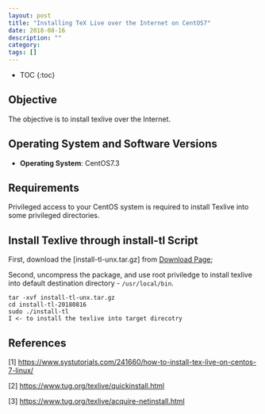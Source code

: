 ```yaml
---
layout: post
title: "Installing TeX Live over the Internet on CentOS7"
date: 2018-08-16
description: ""
category: 
tags: []
---
```

* TOC
{:toc}

## Objective

The objective is to install texlive over the Internet.

## Operating System and Software Versions

- **Operating System**: CentOS7.3

## Requirements

Privileged access to your CentOS system is required to install Texlive into some privileged directories.

## Install Texlive through install-tl Script

First, download the [install-tl-unx.tar.gz] from [Download Page](https://www.tug.org/texlive/acquire-netinstall.html);

Second, uncompress the package, and use root priviledge to install texlive into default destination directory - `/usr/local/bin`.

```
tar -xvf install-tl-unx.tar.gz
cd install-tl-20180816
sudo ./install-tl
I <- to install the texlive into target direcotry
```

## References

[1] <https://www.systutorials.com/241660/how-to-install-tex-live-on-centos-7-linux/>

[2] <https://www.tug.org/texlive/quickinstall.html>
 
[3] <https://www.tug.org/texlive/acquire-netinstall.html>
